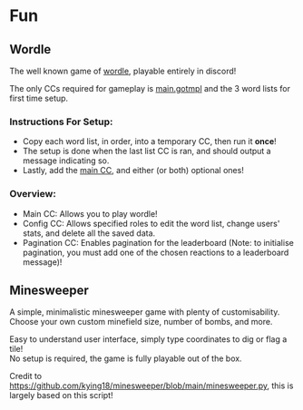 # Fun

## Wordle

The well known game of [wordle](https://www.nytimes.com/games/wordle/index.html), playable entirely in discord!  

The only CCs required for gameplay is [main.gotmpl](./wordle/main.gotmpl) and the 3 word lists for first time setup.  

### Instructions For Setup:  
- Copy each word list, in order, into a temporary CC, then run it **once**!  
- The setup is done when the last list CC is ran, and should output a message indicating so.  
- Lastly, add the [main CC](./wordle/main.gotmpl), and either (or both) optional ones!  

### Overview:  
- Main CC: Allows you to play wordle!  
- Config CC: Allows specified roles to edit the word list, change users' stats, and delete all the saved data.  
- Pagination CC: Enables pagination for the leaderboard (Note: to initialise pagination, you must add one of the chosen reactions to a leaderboard message)!  

## Minesweeper

A simple, minimalistic minesweeper game with plenty of customisability.  
Choose your own custom minefield size, number of bombs, and more.  

Easy to understand user interface, simply type coordinates to dig or flag a tile!  
No setup is required, the game is fully playable out of the box.  

Credit to <https://github.com/kying18/minesweeper/blob/main/minesweeper.py>, this is largely based on this script!  
